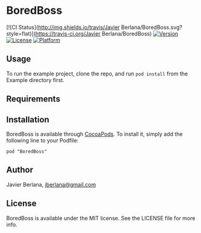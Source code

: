 # BoredBoss

[![CI Status](http://img.shields.io/travis/Javier Berlana/BoredBoss.svg?style=flat)](https://travis-ci.org/Javier Berlana/BoredBoss)
[![Version](https://img.shields.io/cocoapods/v/BoredBoss.svg?style=flat)](http://cocoadocs.org/docsets/BoredBoss)
[![License](https://img.shields.io/cocoapods/l/BoredBoss.svg?style=flat)](http://cocoadocs.org/docsets/BoredBoss)
[![Platform](https://img.shields.io/cocoapods/p/BoredBoss.svg?style=flat)](http://cocoadocs.org/docsets/BoredBoss)

## Usage

To run the example project, clone the repo, and run `pod install` from the Example directory first.

## Requirements

## Installation

BoredBoss is available through [CocoaPods](http://cocoapods.org). To install
it, simply add the following line to your Podfile:

    pod "BoredBoss"

## Author

Javier Berlana, jberlana@gmail.com

## License

BoredBoss is available under the MIT license. See the LICENSE file for more info.

